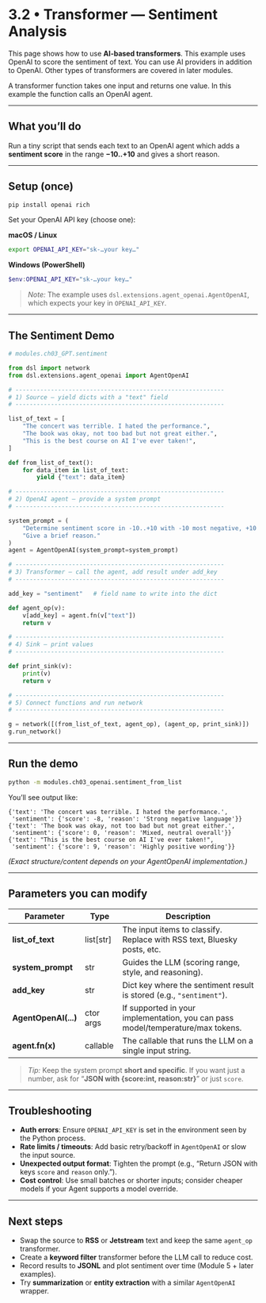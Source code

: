 # 3.2 • Transformer — Sentiment Analysis

This page shows how to use **AI-based transformers**. This example uses OpenAI to score the sentiment of text. You can use AI providers in addition to OpenAI. Other types of transformers are covered in later modules.

A transformer function takes one input and returns one value. In this example the function calls an OpenAI agent.

---

## What you’ll do
Run a tiny script that sends each text to an OpenAI agent which adds a **sentiment score** in the range **−10..+10** and gives a short reason.

---

## Setup (once)
```bash
pip install openai rich
```

Set your OpenAI API key (choose one):

**macOS / Linux**
```bash
export OPENAI_API_KEY="sk-…your key…"
```

**Windows (PowerShell)**
```powershell
$env:OPENAI_API_KEY="sk-…your key…"
```

> _Note:_ The example uses `dsl.extensions.agent_openai.AgentOpenAI`, which expects your key in `OPENAI_API_KEY`.

---

## The Sentiment Demo

```python
# modules.ch03_GPT.sentiment

from dsl import network
from dsl.extensions.agent_openai import AgentOpenAI

# -----------------------------------------------------------
# 1) Source — yield dicts with a "text" field
# -----------------------------------------------------------

list_of_text = [
    "The concert was terrible. I hated the performance.",
    "The book was okay, not too bad but not great either.",
    "This is the best course on AI I've ever taken!",
]

def from_list_of_text():
    for data_item in list_of_text:
        yield {"text": data_item}

# -----------------------------------------------------------
# 2) OpenAI agent — provide a system prompt
# -----------------------------------------------------------

system_prompt = (
    "Determine sentiment score in -10..+10 with -10 most negative, +10 most positive. "
    "Give a brief reason."
)
agent = AgentOpenAI(system_prompt=system_prompt)

# -----------------------------------------------------------
# 3) Transformer — call the agent, add result under add_key
# -----------------------------------------------------------

add_key = "sentiment"   # field name to write into the dict

def agent_op(v):
    v[add_key] = agent.fn(v["text"])
    return v

# -----------------------------------------------------------
# 4) Sink — print values
# -----------------------------------------------------------

def print_sink(v):
    print(v)
    return v

# -----------------------------------------------------------
# 5) Connect functions and run network
# -----------------------------------------------------------

g = network([(from_list_of_text, agent_op), (agent_op, print_sink)])
g.run_network()
```

---

## Run the demo
```bash
python -m modules.ch03_openai.sentiment_from_list
```

You’ll see output like:
```
{'text': 'The concert was terrible. I hated the performance.',
 'sentiment': {'score': -8, 'reason': 'Strong negative language'}}
{'text': 'The book was okay, not too bad but not great either.',
 'sentiment': {'score': 0, 'reason': 'Mixed, neutral overall'}}
{'text': "This is the best course on AI I've ever taken!",
 'sentiment': {'score': 9, 'reason': 'Highly positive wording'}}
```

*(Exact structure/content depends on your AgentOpenAI implementation.)*

---

## Parameters you can modify

| Parameter | Type | Description |
|-----------|------|-------------|
| **list_of_text** | list[str] | The input items to classify. Replace with RSS text, Bluesky posts, etc. |
| **system_prompt** | str | Guides the LLM (scoring range, style, and reasoning). |
| **add_key** | str | Dict key where the sentiment result is stored (e.g., `"sentiment"`). |
| **AgentOpenAI(...)** | ctor args | If supported in your implementation, you can pass model/temperature/max tokens. |
| **agent.fn(x)** | callable | The callable that runs the LLM on a single input string. |

> _Tip:_ Keep the system prompt **short and specific**. If you want just a number, ask for “**JSON with {score:int, reason:str}**” or just `score`.

---

## Troubleshooting

- **Auth errors**: Ensure `OPENAI_API_KEY` is set in the environment seen by the Python process.  
- **Rate limits / timeouts**: Add basic retry/backoff in `AgentOpenAI` or slow the input source.  
- **Unexpected output format**: Tighten the prompt (e.g., “Return JSON with keys `score` and `reason` only.”).  
- **Cost control**: Use small batches or shorter inputs; consider cheaper models if your Agent supports a model override.

---

## Next steps

- Swap the source to **RSS** or **Jetstream** text and keep the same `agent_op` transformer.  
- Create a **keyword filter** transformer before the LLM call to reduce cost.  
- Record results to **JSONL** and plot sentiment over time (Module 5 + later examples).  
- Try **summarization** or **entity extraction** with a similar `AgentOpenAI` wrapper.
